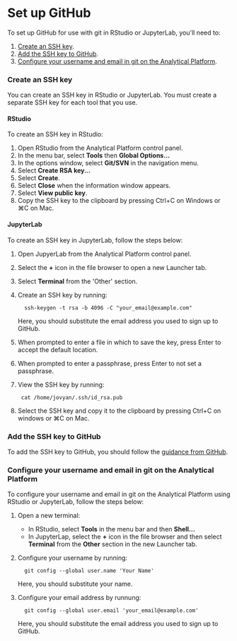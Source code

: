 # Set up GitHub

To set up GitHub for use with git in RStudio or JupyterLab, you'll need to:

1. [Create an SSH key](#create-an-ssh-key).
2. [Add the SSH key to GitHub](#add-the-ssh-key-to-github).
3. [Configure your username and email in git on the Analytical Platform](#configure-your-username-and-email-in-git-on-the-analytical-platform).

### Create an SSH key

You can create an SSH key in RStudio or JupyterLab. You must create a separate SSH key for each tool that you use.

#### RStudio

To create an SSH key in RStudio:

1. Open RStudio from the Analytical Platform control panel.
2. In the menu bar, select **Tools** then **Global Options...**
3. In the options window, select **Git/SVN** in the navigation menu.
4. Select **Create RSA key...**
5. Select **Create**.
6. Select **Close** when the information window appears.
7. Select **View public key**.
8. Copy the SSH key to the clipboard by pressing Ctrl+C on Windows or ⌘C on Mac.

#### JupyterLab

To create an SSH key in JupyterLab, follow the steps below:

1.  Open JupyerLab from the Analytical Platform control panel.
2.  Select the **+** icon in the file browser to open a new Launcher tab.
3.  Select **Terminal** from the 'Other' section.
4.  Create an SSH key by running:

          ssh-keygen -t rsa -b 4096 -C "your_email@example.com"

    Here, you should substitute the email address you used to sign up to GitHub.

5.  When prompted to enter a file in which to save the key, press Enter to accept the default location.
6.  When prompted to enter a passphrase, press Enter to not set a passphrase.
7.  View the SSH key by running:

         cat /home/jovyan/.ssh/id_rsa.pub

8.  Select the SSH key and copy it to the clipboard by pressing Ctrl+C on windows or ⌘C on Mac.

### Add the SSH key to GitHub

To add the SSH key to GitHub, you should follow the [guidance from GitHub](https://help.github.com/en/articles/adding-a-new-ssh-key-to-your-github-account).

### Configure your username and email in git on the Analytical Platform

To configure your username and email in git on the Analytical Platform using RStudio or JupyterLab, follow the steps below:

1.  Open a new terminal:
    - In RStudio, select **Tools** in the menu bar and then **Shell...**
    - In JupyterLap, select the **+** icon in the file browser and then select **Terminal** from the **Other** section in the new Launcher tab.
2.  Configure your username by running:

          git config --global user.name 'Your Name'

    Here, you should substitute your name.

3.  Configure your email address by runnung:

          git config --global user.email 'your_email@example.com'

    Here, you should substitute the email address you used to sign up to GitHub.
